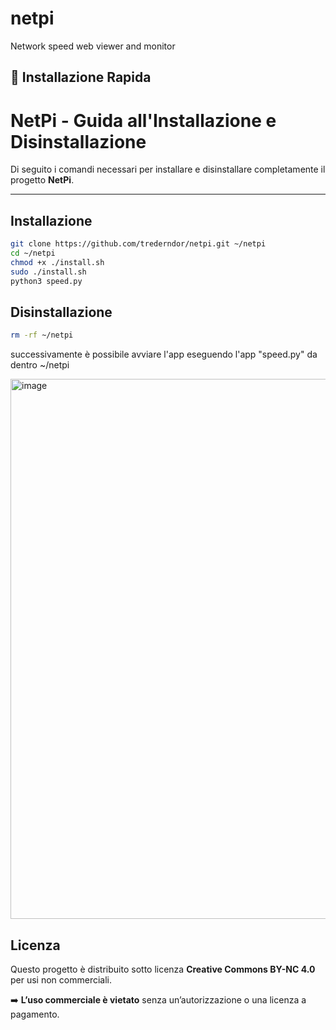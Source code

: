 # netpi
Network speed web viewer and monitor

## 🚀 Installazione Rapida

# NetPi - Guida all'Installazione e Disinstallazione

Di seguito i comandi necessari per installare e disinstallare completamente il progetto **NetPi**.

---

## Installazione

```bash
git clone https://github.com/trederndor/netpi.git ~/netpi
cd ~/netpi
chmod +x ./install.sh
sudo ./install.sh
python3 speed.py
```
## Disinstallazione
```bash
rm -rf ~/netpi
```
successivamente è possibile avviare l'app eseguendo l'app "speed.py" da dentro ~/netpi

<img width="1895" height="864" alt="image" src="https://github.com/user-attachments/assets/a248402c-5f60-4e68-97be-8898e426c4ab" />



## Licenza

Questo progetto è distribuito sotto licenza **Creative Commons BY-NC 4.0** per usi non commerciali.

➡️ **L’uso commerciale è vietato** senza un’autorizzazione o una licenza a pagamento.
